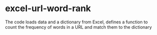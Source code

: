 # excel-url-word-rank
The code loads data and a dictionary from Excel, defines a function to count the frequency of words in a URL and match them to the dictionary
